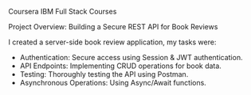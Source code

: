 Coursera IBM Full Stack Courses

Project Overview: Building a Secure REST API for Book Reviews

I created a server-side book review application, my tasks were:

- Authentication: Secure access using Session & JWT authentication.
- API Endpoints: Implementing CRUD operations for book data.
- Testing: Thoroughly testing the API using Postman.
- Asynchronous Operations: Using Async/Await functions.
